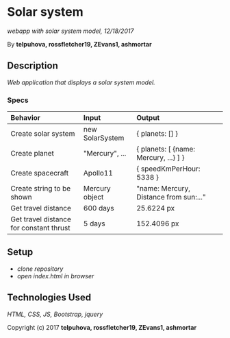 # Solar system

 _webapp with solar system model, 12/18/2017_

By **telpuhova, rossfletcher19, ZEvans1, ashmortar**

## Description

_Web application that displays a solar system model._

### Specs
| Behavior | Input | Output |
| :------------- | :------------- | :------------- |
| Create solar system | new SolarSystem | { planets: [] } |
| Create planet | "Mercury", ... | { planets: [ {name: Mercury, ...} ] } |
| Create spacecraft | Apollo11 | { speedKmPerHour: 5338 } |
| Create string to be shown | Mercury object | "name: Mercury, Distance from sun:..." |
| Get travel distance | 600 days | 25.6224 px |
| Get travel distance for constant thrust | 5 days | 152.4096 px |


## Setup

* _clone repository_
* _open index.html in browser_

## Technologies Used

_HTML, CSS, JS, Bootstrap, jquery_

Copyright (c) 2017 **telpuhova, rossfletcher19, ZEvans1, ashmortar**
